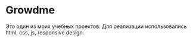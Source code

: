 # Growdme

Это один из моих учебных проектов.
Для реализации использовались html, css, js, responsive design.

